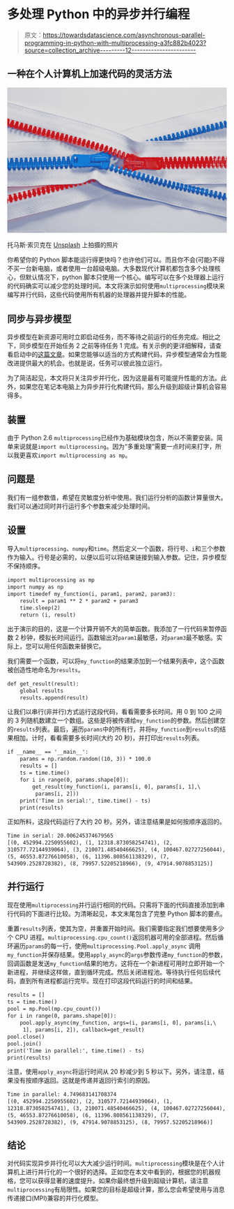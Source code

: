 # 多处理 Python 中的异步并行编程

> 原文：<https://towardsdatascience.com/asynchronous-parallel-programming-in-python-with-multiprocessing-a3fc882b4023?source=collection_archive---------12----------------------->

## 一种在个人计算机上加速代码的灵活方法

![](img/edd5a7fe34fa50080daa86b75cca763d.png)

托马斯·索贝克在 [Unsplash](https://unsplash.com?utm_source=medium&utm_medium=referral) 上拍摄的照片

你希望你的 Python 脚本能运行得更快吗？也许他们可以。而且你不会(可能)不得不买一台新电脑，或者使用一台超级电脑。大多数现代计算机都包含多个处理核心，但默认情况下，python 脚本只使用一个核心。编写可以在多个处理器上运行的代码确实可以减少您的处理时间。本文将演示如何使用`multiprocessing`模块来编写并行代码，这些代码使用所有机器的处理器并提升脚本的性能。

## 同步与异步模型

异步模型在新资源可用时立即启动任务，而不等待之前运行的任务完成。相比之下，同步模型在开始任务 2 之前等待任务 1 完成。有关示例的更详细解释，请查看启动中的[这篇文章](https://medium.com/swlh/understanding-sync-async-concurrency-and-parallelism-166686008fa4)。如果您能够以适当的方式构建代码，异步模型通常会为性能改进提供最大的机会。也就是说，任务可以彼此独立运行。

为了简洁起见，本文将只关注异步并行化，因为这是最有可能提升性能的方法。此外，如果您在笔记本电脑上为异步并行化构建代码，那么升级到超级计算机会容易得多。

## 装置

由于 Python 2.6 `multiprocessing`已经作为基础模块包含，所以不需要安装。简单来说就是`import multiprocessing`。因为“多重处理”需要一点时间来打字，所以我更喜欢`import multiprocessing as mp`。

## 问题是

我们有一组参数值，希望在灵敏度分析中使用。我们运行分析的函数计算量很大。我们可以通过同时并行运行多个参数来减少处理时间。

## 设置

导入`multiprocessing`、`numpy`和`time`。然后定义一个函数，将行号、`i`和三个参数作为输入。行号是必需的，以便以后可以将结果链接到输入参数。记住，异步模型不保持顺序。

```
import multiprocessing as mp
import numpy as np
import timedef my_function(i, param1, param2, param3):
    result = param1 ** 2 * param2 + param3
    time.sleep(2)
    return (i, result)
```

出于演示的目的，这是一个计算开销不大的简单函数。我添加了一行代码来暂停函数 2 秒钟，模拟长时间运行。函数输出对`param1`最敏感，对`param3`最不敏感。实际上，您可以用任何函数来替换它。

我们需要一个函数，可以将`my_function`的结果添加到一个结果列表中，这个函数被创造性地命名为`results`。

```
def get_result(result):
    global results
    results.append(result)
```

让我们以串行(非并行)方式运行这段代码，看看需要多长时间。用 0 到 100 之间的 3 列随机数建立一个数组。这些是将被传递给`my_function`的参数。然后创建空的`results`列表。最后，遍历`params`中的所有行，并将`my_function`到`results`的结果相加。计时，看看需要多长时间(大约 20 秒)，并打印出`results`列表。

```
if __name__ == '__main__':
    params = np.random.random((10, 3)) * 100.0
    results = []
    ts = time.time()
    for i in range(0, params.shape[0]):
        get_result(my_function(i, params[i, 0], params[i, 1],\
         params[i, 2]))
    print('Time in serial:', time.time() - ts)
    print(results)
```

正如所料，这段代码运行了大约 20 秒。另外，请注意结果是如何按顺序返回的。

```
Time in serial: 20.006245374679565
[(0, 452994.2250955602), (1, 12318.873058254741), (2, 310577.72144939064), (3, 210071.48540466625), (4, 100467.02727256044), (5, 46553.87276610058), (6, 11396.808561138329), (7, 543909.2528728382), (8, 79957.52205218966), (9, 47914.9078853125)]
```

## 并行运行

现在使用`multiprocessing`并行运行相同的代码。只需将下面的代码直接添加到串行代码的下面进行比较。为清晰起见，本文末尾包含了完整 Python 脚本的要点。

重置`results`列表，使其为空，并重置开始时间。我们需要指定我们想要使用多少个 CPU 进程。`multiprocessing.cpu_count()`返回机器可用的全部进程。然后循环遍历`params`的每一行，使用`multiprocessing.Pool.apply_async` 调用`my_function`并保存结果。使用`apply_async`的`args`参数传递`my_function`的参数，回调函数是发送`my_function`结果的地方。这将在一个新进程可用时立即开始一个新进程，并继续这样做，直到循环完成。然后关闭进程池。等待执行任何后续代码，直到所有进程都运行完毕。现在打印这段代码运行的时间和结果。

```
results = []
ts = time.time()
pool = mp.Pool(mp.cpu_count())
for i in range(0, params.shape[0]):
    pool.apply_async(my_function, args=(i, params[i, 0], params[i,\
     1], params[i, 2]), callback=get_result)
pool.close()
pool.join()
print('Time in parallel:', time.time() - ts)
print(results)
```

注意，使用`apply_async`将运行时间从 20 秒减少到 5 秒以下。另外，请注意，结果没有按顺序返回。这就是传递并返回行索引的原因。

```
Time in parallel: 4.749683141708374
[(0, 452994.2250955602), (2, 310577.72144939064), (1, 12318.873058254741), (3, 210071.48540466625), (4, 100467.02727256044), (5, 46553.87276610058), (6, 11396.808561138329), (7, 543909.2528728382), (9, 47914.9078853125), (8, 79957.52205218966)]
```

## 结论

对代码实现异步并行化可以大大减少运行时间。`multiprocessing`模块是在个人计算机上进行并行化的一个很好的选择。正如您在本文中看到的，根据您的机器规格，您可以获得显著的速度提升。如果你最终想升级到超级计算机，请注意`multiprocessing`有局限性。如果您的目标是超级计算，那么您会希望使用与消息传递接口(MPI)兼容的并行化模型。